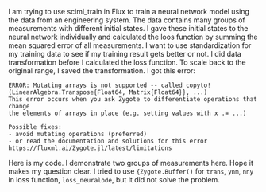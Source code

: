 I am trying to use sciml_train in Flux to train a neural network model using the data from an engineering system. The data contains many groups of measurements with different initial states. I gave these initial states to the neural network individually and calculated the loos function by summing the mean squared error of all measurements.
I want to use standardization for my training data to see if my training result gets better or not. I did data transformation before I calculated the loss function. To scale back to the original range, I saved the transformation. I got this error:
```
ERROR: Mutating arrays is not supported -- called copyto!(LinearAlgebra.Transpose{Float64, Matrix{Float64}}, ...)
This error occurs when you ask Zygote to differentiate operations that change
the elements of arrays in place (e.g. setting values with x .= ...)

Possible fixes:
- avoid mutating operations (preferred)
- or read the documentation and solutions for this error
https://fluxml.ai/Zygote.jl/latest/limitations
```
Here is my code. I demonstrate two groups of measurements here. Hope it makes my question clear.
I tried to use `{Zygote.Buffer()` for `trans`, `ynm`, `nny` in loss function, `loss_neuralode`, but it did not solve the problem. 
